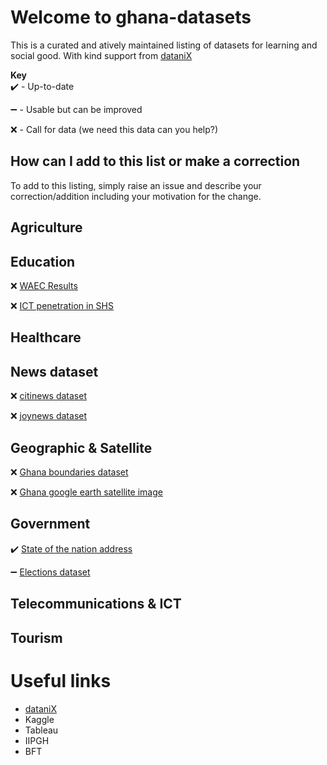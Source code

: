 # Welcome to ghana-datasets
This is a curated and atively maintained listing of datasets for learning and social good.
With kind support from [dataniX](www.datanix.co.uk/blog)

**Key**  
:heavy_check_mark: - Up-to-date
 
:heavy_minus_sign: - Usable but can be improved

:x:  - Call for data (we need this data can you help?)  



**How can I add to this list or make a correction**
-----------
To add to this listing, simply raise an issue and describe your correction/addition including your motivation for the change.

## Agriculture

## Education
:x: [WAEC Results](www.com)  

:x: [ICT penetration in SHS](www.com)  

## Healthcare 


## News dataset  
:x: [citinews dataset](www.datanix.co.uk/blog)  

:x: [joynews dataset](www.datanix.co.uk/blog)  

## Geographic & Satellite
:x: [Ghana boundaries dataset](www.com)  

:x: [Ghana google earth satellite image](www.com)  

## Government
:heavy_check_mark: [State of the nation address](www.datanix.co.uk/blog)   

:heavy_minus_sign: [Elections dataset](www.datanix.co.uk/blog)  

## Telecommunications & ICT  


## Tourism  



# Useful links
- [dataniX](www.datanix.co.uk/blog) 
- Kaggle
- Tableau
- IIPGH
- BFT
   
